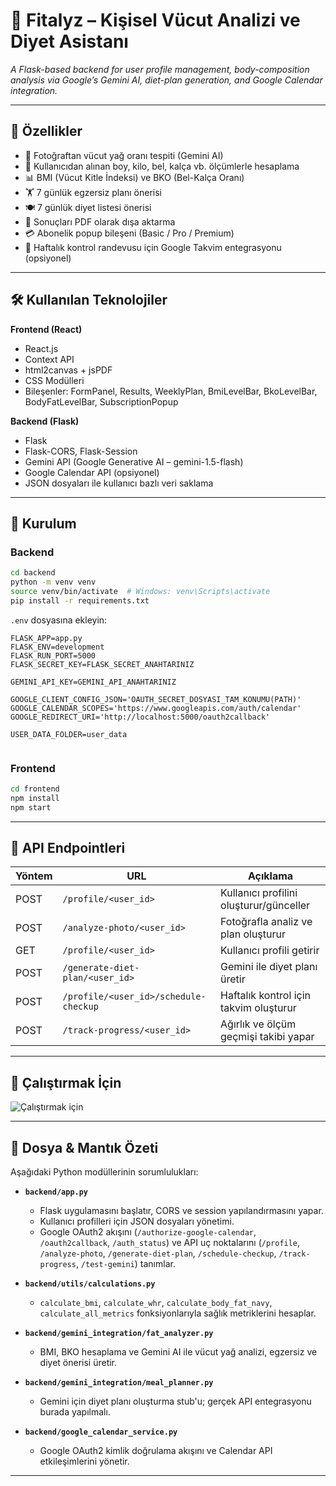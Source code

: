 # 💪 Fitalyz – Kişisel Vücut Analizi ve Diyet Asistanı

*A Flask-based backend for user profile management, body-composition analysis via Google’s Gemini AI, diet-plan generation, and Google Calendar integration.*

---

## 🚀 Özellikler

- 📸 Fotoğraftan vücut yağ oranı tespiti (Gemini AI)  
- 📏 Kullanıcıdan alınan boy, kilo, bel, kalça vb. ölçümlerle hesaplama  
- 📊 BMI (Vücut Kitle İndeksi) ve BKO (Bel-Kalça Oranı)  
- 🏋️ 7 günlük egzersiz planı önerisi  
- 🍽️ 7 günlük diyet listesi önerisi  
- 📄 Sonuçları PDF olarak dışa aktarma  
- 💳 Abonelik popup bileşeni (Basic / Pro / Premium)  
- 📅 Haftalık kontrol randevusu için Google Takvim entegrasyonu (opsiyonel)

---

## 🛠️ Kullanılan Teknolojiler

**Frontend (React)**  
- React.js  
- Context API  
- html2canvas + jsPDF  
- CSS Modülleri  
- Bileşenler: FormPanel, Results, WeeklyPlan, BmiLevelBar, BkoLevelBar, BodyFatLevelBar, SubscriptionPopup  

**Backend (Flask)**  
- Flask  
- Flask-CORS, Flask-Session  
- Gemini API (Google Generative AI – gemini-1.5-flash)  
- Google Calendar API (opsiyonel)  
- JSON dosyaları ile kullanıcı bazlı veri saklama  

---

## 🔧 Kurulum

### Backend
```bash
cd backend
python -m venv venv
source venv/bin/activate  # Windows: venv\Scripts\activate
pip install -r requirements.txt
```

`.env` dosyasına ekleyin:
```
FLASK_APP=app.py
FLASK_ENV=development
FLASK_RUN_PORT=5000
FLASK_SECRET_KEY=FLASK_SECRET_ANAHTARINIZ

GEMINI_API_KEY=GEMINI_API_ANAHTARINIZ

GOOGLE_CLIENT_CONFIG_JSON='OAUTH_SECRET_DOSYASI_TAM_KONUMU(PATH)'
GOOGLE_CALENDAR_SCOPES='https://www.googleapis.com/auth/calendar'
GOOGLE_REDIRECT_URI='http://localhost:5000/oauth2callback'

USER_DATA_FOLDER=user_data


```

### Frontend
```bash
cd frontend
npm install
npm start
```

---

## 📌 API Endpointleri

| Yöntem | URL                                           | Açıklama                                    |
|--------|-----------------------------------------------|---------------------------------------------|
| POST   | `/profile/<user_id>`                          | Kullanıcı profilini oluşturur/günceller    |
| POST   | `/analyze-photo/<user_id>`                    | Fotoğrafla analiz ve plan oluşturur         |
| GET    | `/profile/<user_id>`                          | Kullanıcı profili getirir                   |
| POST   | `/generate-diet-plan/<user_id>`               | Gemini ile diyet planı üretir               |
| POST   | `/profile/<user_id>/schedule-checkup`         | Haftalık kontrol için takvim oluşturur      |
| POST   | `/track-progress/<user_id>`                   | Ağırlık ve ölçüm geçmişi takibi yapar       |


---

## 📌 Çalıştırmak İçin

![Çalıştırmak için](94d595d8-6847-40a4-979a-c36e20346362.png)

---

## 📑 Dosya & Mantık Özeti

Aşağıdaki Python modüllerinin sorumlulukları:

- **`backend/app.py`**  
  - Flask uygulamasını başlatır, CORS ve session yapılandırmasını yapar.  
  - Kullanıcı profilleri için JSON dosyaları yönetimi.  
  - Google OAuth2 akışını (`/authorize-google-calendar`, `/oauth2callback`, `/auth_status`) ve API uç noktalarını (`/profile`, `/analyze-photo`, `/generate-diet-plan`, `/schedule-checkup`, `/track-progress`, `/test-gemini`) tanımlar.  

- **`backend/utils/calculations.py`**  
  - `calculate_bmi`, `calculate_whr`, `calculate_body_fat_navy`, `calculate_all_metrics` fonksiyonlarıyla sağlık metriklerini hesaplar.  

- **`backend/gemini_integration/fat_analyzer.py`**  
  - BMI, BKO hesaplama ve Gemini AI ile vücut yağ analizi, egzersiz ve diyet önerisi üretir.  

- **`backend/gemini_integration/meal_planner.py`**  
  - Gemini için diyet planı oluşturma stub'u; gerçek API entegrasyonu burada yapılmalı.  

- **`backend/google_calendar_service.py`**  
  - Google OAuth2 kimlik doğrulama akışını ve Calendar API etkileşimlerini yönetir.  

---
